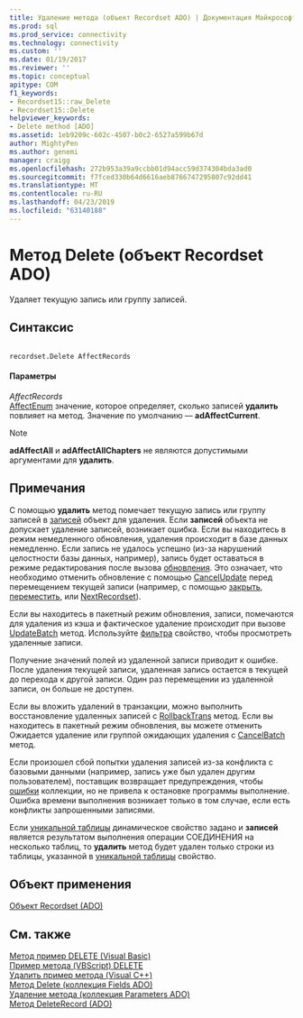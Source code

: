 ```yaml
---
title: Удаление метода (объект Recordset ADO) | Документация Майкрософт
ms.prod: sql
ms.prod_service: connectivity
ms.technology: connectivity
ms.custom: ''
ms.date: 01/19/2017
ms.reviewer: ''
ms.topic: conceptual
apitype: COM
f1_keywords:
- Recordset15::raw_Delete
- Recordset15::Delete
helpviewer_keywords:
- Delete method [ADO]
ms.assetid: 1eb9209c-602c-4507-b0c2-6527a599b67d
author: MightyPen
ms.author: genemi
manager: craigg
ms.openlocfilehash: 272b953a39a9ccbb01d94acc59d374304bda3ad0
ms.sourcegitcommit: f7fced330b64d6616aeb8766747295807c92dd41
ms.translationtype: MT
ms.contentlocale: ru-RU
ms.lasthandoff: 04/23/2019
ms.locfileid: "63140188"
---
```

# <a name="delete-method-ado-recordset"></a>Метод Delete (объект Recordset ADO)
Удаляет текущую запись или группу записей.  
  
## <a name="syntax"></a>Синтаксис  
  
```  
  
recordset.Delete AffectRecords  
```  
  
#### <a name="parameters"></a>Параметры  
 *AffectRecords*  
 [AffectEnum](../../../ado/reference/ado-api/affectenum.md) значение, которое определяет, сколько записей **удалить** повлияет на метод. Значение по умолчанию — **adAffectCurrent**.  
  
> [!NOTE]
>  **adAffectAll** и **adAffectAllChapters** не являются допустимыми аргументами для **удалить**.  
  
## <a name="remarks"></a>Примечания  
 С помощью **удалить** метод помечает текущую запись или группу записей в [записей](../../../ado/reference/ado-api/recordset-object-ado.md) объект для удаления. Если **записей** объекта не допускает удаление записей, возникает ошибка. Если вы находитесь в режим немедленного обновления, удаления происходит в базе данных немедленно. Если запись не удалось успешно (из-за нарушений целостности базы данных, например), запись будет оставаться в режиме редактирования после вызова [обновления](../../../ado/reference/ado-api/update-method.md). Это означает, что необходимо отменить обновление с помощью [CancelUpdate](../../../ado/reference/ado-api/cancelupdate-method-ado.md) перед перемещением текущей записи (например, с помощью [закрыть](../../../ado/reference/ado-api/close-method-ado.md), [переместить](../../../ado/reference/ado-api/move-method-ado.md), или [ NextRecordset](../../../ado/reference/ado-api/nextrecordset-method-ado.md)).  
  
 Если вы находитесь в пакетный режим обновления, записи, помечаются для удаления из кэша и фактическое удаление происходит при вызове [UpdateBatch](../../../ado/reference/ado-api/updatebatch-method.md) метод. Используйте [фильтра](../../../ado/reference/ado-api/filter-property.md) свойство, чтобы просмотреть удаленные записи.  
  
 Получение значений полей из удаленной записи приводит к ошибке. После удаления текущей записи, удаленная запись остается в текущей до перехода к другой записи. Один раз перемещении из удаленной записи, он больше не доступен.  
  
 Если вы вложить удалений в транзакции, можно выполнить восстановление удаленных записей с [RollbackTrans](../../../ado/reference/ado-api/begintrans-committrans-and-rollbacktrans-methods-ado.md) метод. Если вы находитесь в пакетный режим обновления, вы можете отменить Ожидается удаление или группой ожидающих удаления с [CancelBatch](../../../ado/reference/ado-api/cancelbatch-method-ado.md) метод.  
  
 Если произошел сбой попытки удаления записей из-за конфликта с базовыми данными (например, запись уже был удален другим пользователем), поставщик возвращает предупреждения, чтобы [ошибки](../../../ado/reference/ado-api/errors-collection-ado.md) коллекции, но не привела к остановке программы выполнение. Ошибка времени выполнения возникает только в том случае, если есть конфликты запрошенными записями.  
  
 Если [уникальной таблицы](../../../ado/reference/ado-api/unique-table-unique-schema-unique-catalog-properties-dynamic-ado.md) динамическое свойство задано и **записей** является результатом выполнения операции СОЕДИНЕНИЯ на несколько таблиц, то **удалить** метод будет удален только строки из таблицы, указанной в [уникальной таблицы](../../../ado/reference/ado-api/unique-table-unique-schema-unique-catalog-properties-dynamic-ado.md) свойство.  
  
## <a name="applies-to"></a>Объект применения  
 [Объект Recordset (ADO)](../../../ado/reference/ado-api/recordset-object-ado.md)  
  
## <a name="see-also"></a>См. также  
 [Метод пример DELETE (Visual Basic)](../../../ado/reference/ado-api/delete-method-example-vb.md)   
 [Пример метода (VBScript) DELETE](../../../ado/reference/ado-api/delete-method-example-vbscript.md)   
 [Удалить пример метода (Visual C++)](../../../ado/reference/ado-api/delete-method-example-vc.md)   
 [Метод Delete (коллекция Fields ADO)](../../../ado/reference/ado-api/delete-method-ado-fields-collection.md)   
 [Удаление метода (коллекция Parameters ADO)](../../../ado/reference/ado-api/delete-method-ado-parameters-collection.md)   
 [Метод DeleteRecord (ADO)](../../../ado/reference/ado-api/deleterecord-method-ado.md)
